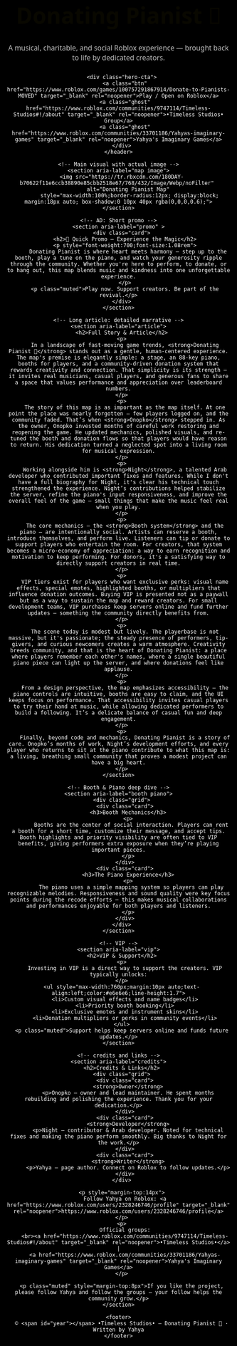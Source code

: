 <!DOCTYPE html>
<html lang="en">
<head>
<meta charset="utf-8" />
<meta name="viewport" content="width=device-width,initial-scale=1" />
<title>Donating Pianist 💸 — Timeless Studios</title>
<style>
  :root{
    --accent:#ffd700;
    --link:#00bfff;
    --bg:#000;
    --muted:#bdbdbd;
  }
  html,body{height:100%;margin:0;background:var(--bg);color:#fff;font-family:system-ui,-apple-system,Segoe UI,Roboto,"Helvetica Neue",Arial;padding:20px}
  .container{max-width:1000px;margin:0 auto}
  header{display:flex;flex-direction:column;align-items:center;gap:12px}
  h1{font-size:3.2rem;margin:8px 0;color:var(--accent);text-shadow:0 8px 40px rgba(255,204,0,0.12);animation:pop 900ms ease}
  @keyframes pop{from{transform:translateY(-8px) scale(.98);opacity:0}to{transform:none;opacity:1}}
  .sub{color:var(--muted);font-size:0.98rem}
  .hero-cta{display:flex;gap:12px;flex-wrap:wrap;justify-content:center;margin-top:4px}
  .btn{background:#fff;color:#000;padding:10px 16px;border-radius:12px;text-decoration:none;font-weight:700;box-shadow:0 6px 24px rgba(255,255,255,0.04)}
  .ghost{background:transparent;color:var(--link);border:1px solid rgba(255,255,255,0.06);padding:8px 14px;border-radius:10px}
  /* sections */
  section{opacity:0;transform:translateY(18px);animation:fadeInUp 900ms ease forwards;animation-delay:100ms;margin:28px 0}
  section:nth-of-type(2){animation-delay:200ms}
  section:nth-of-type(3){animation-delay:300ms}
  section:nth-of-type(4){animation-delay:400ms}
  section:nth-of-type(5){animation-delay:500ms}
  section:nth-of-type(6){animation-delay:600ms}
  @keyframes fadeInUp{to{opacity:1;transform:none}}
  h2{color: #fff;margin:10px 0;font-size:1.6rem}
  p{color:#e9e9e9;font-size:1.02rem;line-height:1.8;margin:10px 0}
  .muted{color:var(--muted);font-size:0.95rem}
  .grid{display:grid;grid-template-columns:repeat(auto-fit,minmax(260px,1fr));gap:18px;margin-top:12px}
  .card{background:rgba(255,255,255,0.02);padding:16px;border-radius:12px;border:1px solid rgba(255,255,255,0.03)}
  footer{margin:40px 0;color:var(--muted);font-size:0.95rem;text-align:center}
  a{color:var(--link)}
  /* small responsive tweaks */
  @media (max-width:640px){
    h1{font-size:2.2rem}
  }
</style>
</head>
<body>
  <div class="container">
    <header>
      <h1>Donating Pianist 💸</h1>
      <div class="sub">A musical, charitable, and social Roblox experience — brought back to life by dedicated creators.</div>

      <div class="hero-cta">
        <a class="btn" href="https://www.roblox.com/games/100757291867914/Donate-to-Pianists-MOVED" target="_blank" rel="noopener">Play / Open on Roblox</a>
        <a class="ghost" href="https://www.roblox.com/communities/9747114/Timeless-Studios#!/about" target="_blank" rel="noopener">•Timeless Studios• Group</a>
        <a class="ghost" href="https://www.roblox.com/communities/33701186/Yahyas-imaginary-games" target="_blank" rel="noopener">Yahya's Imaginary Games</a>
      </div>
    </header>

    <!-- Main visual with actual image -->
    <section aria-label="map image">
      <img src="https://tr.rbxcdn.com/180DAY-b70622f11e6ccb38890e85cbb2518e67/768/432/Image/Webp/noFilter" 
           alt="Donating Pianist Map" 
           style="max-width:100%;border-radius:12px; display:block; margin:18px auto; box-shadow:0 10px 40px rgba(0,0,0,0.6);">
    </section>

    <!-- AD: Short promo -->
    <section aria-label="promo" >
      <div class="card">
        <h2>🎹 Quick Promo — Experience the Magic</h2>
        <p style="font-weight:700;font-size:1.08rem">
          Donating Pianist is where heart meets harmony — step up to the booth, play a tune on the piano, and watch your generosity ripple through the community. Whether you're here to perform, to donate, or to hang out, this map blends music and kindness into one unforgettable experience.
        </p>
        <p class="muted">Play now. Support creators. Be part of the revival.</p>
      </div>
    </section>

    <!-- Long article: detailed narrative -->
    <section aria-label="article">
      <h2>Full Story & Article</h2>
      <p>
        In a landscape of fast-moving game trends, <strong>Donating Pianist 💸</strong> stands out as a gentle, human-centered experience. The map's premise is elegantly simple: a stage, an 88-key piano, booths for players, and a community-driven donation system that rewards creativity and connection. That simplicity is its strength — it invites real musicians, casual players, and generous fans to share a space that values performance and appreciation over leaderboard numbers.
      </p>
      <p>
        The story of this map is as important as the map itself. At one point the place was nearly forgotten — few players logged on, and the community faded. That’s when <strong>Onopko</strong> stepped in. As the owner, Onopko invested months of careful work restoring and reopening the game. He updated mechanics, polished visuals, and re-tuned the booth and donation flows so that players would have reason to return. His dedication turned a neglected spot into a living room for musical expression.
      </p>
      <p>
        Working alongside him is <strong>Night</strong>, a talented Arab developer who contributed important fixes and features. While I don't have a full biography for Night, it's clear his technical touch strengthened the experience. Night’s contributions helped stabilize the server, refine the piano's input responsiveness, and improve the overall feel of the game — small things that make the music feel real when you play.
      </p>
      <p>
        The core mechanics — the <strong>Booth system</strong> and the piano — are intentionally social. Artists can reserve a booth, introduce themselves, and perform live. Listeners can tip or donate to support players who entertain the room. For creators, that system becomes a micro-economy of appreciation: a way to earn recognition and motivation to keep performing. For donors, it's a satisfying way to directly support creators in real time.
      </p>
      <p>
        VIP tiers exist for players who want exclusive perks: visual name effects, special emotes, highlighted booths, or multipliers that influence donation outcomes. Buying VIP is presented not as a paywall but as a way to sustain the map and reward creators. For small development teams, VIP purchases keep servers online and fund further updates — something the community directly benefits from.
      </p>
      <p>
        The scene today is modest but lively. The playerbase is not massive, but it's passionate; the steady presence of performers, tip-givers, and curious newcomers creates a warm atmosphere. Creativity breeds community, and that is the heart of Donating Pianist: a place where players remember each other's names, where a single beautiful piano piece can light up the server, and where donations feel like applause.
      </p>
      <p>
        From a design perspective, the map emphasizes accessibility — the piano controls are intuitive, booths are easy to claim, and the UI keeps focus on performance. That accessibility invites casual players to try their hand at music, while allowing dedicated performers to build a following. It’s a delicate balance of casual fun and deep engagement.
      </p>
      <p>
        Finally, beyond code and mechanics, Donating Pianist is a story of care. Onopko’s months of work, Night’s development efforts, and every player who returns to sit at the piano contribute to what this map is: a living, breathing small community that proves a modest project can have a big heart.
      </p>
    </section>

    <!-- Booth & Piano deep dive -->
    <section aria-label="booth piano">
      <div class="grid">
        <div class="card">
          <h3>Booth Mechanics</h3>
          <p>
            Booths are the center of social interaction. Players can rent a booth for a short time, customize their message, and accept tips. Booth highlights and priority visibility are often tied to VIP benefits, giving performers extra exposure when they’re playing important pieces.
          </p>
        </div>
        <div class="card">
          <h3>The Piano Experience</h3>
          <p>
            The piano uses a simple mapping system so players can play recognizable melodies. Responsiveness and sound quality were key focus points during the recode efforts — this makes musical collaborations and performances enjoyable for both players and listeners.
          </p>
        </div>
      </div>
    </section>

    <!-- VIP -->
    <section aria-label="vip">
      <h2>VIP & Support</h2>
      <p>
        Investing in VIP is a direct way to support the creators. VIP typically unlocks:
      </p>
      <ul style="max-width:760px;margin:10px auto;text-align:left;color:#e6e6e6;line-height:1.7">
        <li>Custom visual effects and name badges</li>
        <li>Priority booth booking</li>
        <li>Exclusive emotes and instrument skins</li>
        <li>Donation multipliers or perks in community events</li>
      </ul>
      <p class="muted">Support helps keep servers online and funds future updates.</p>
    </section>

    <!-- credits and links -->
    <section aria-label="credits">
      <h2>Credits & Links</h2>
      <div class="grid">
        <div class="card">
          <strong>Owner</strong>
          <p>Onopko — owner and lead maintainer. He spent months rebuilding and polishing the experience. Thank you for your dedication.</p>
        </div>
        <div class="card">
          <strong>Developer</strong>
          <p>Night — contributor & Arab developer. Noted for technical fixes and making the piano perform smoothly. Big thanks to Night for the work.</p>
        </div>
        <div class="card">
          <strong>Writer</strong>
          <p>Yahya — page author. Connect on Roblox to follow updates.</p>
        </div>
      </div>

      <p style="margin-top:14px">
        Follow Yahya on Roblox: <a href="https://www.roblox.com/users/2328246746/profile" target="_blank" rel="noopener">https://www.roblox.com/users/2328246746/profile</a>
      </p>
      <p>
        Official groups:
        <br><a href="https://www.roblox.com/communities/9747114/Timeless-Studios#!/about" target="_blank" rel="noopener">•Timeless Studios•</a> |
        <a href="https://www.roblox.com/communities/33701186/Yahyas-imaginary-games" target="_blank" rel="noopener">Yahya's Imaginary Games</a>
      </p>

      <p class="muted" style="margin-top:8px">If you like the project, please follow Yahya and follow the groups — your follow helps the community grow.</p>
    </section>

    <footer>
      © <span id="year"></span> •Timeless Studios• — Donating Pianist 💸 · Written by Yahya
    </footer>
  </div>

<script>
  // set year
  document.getElementById('year').textContent = new Date().getFullYear();
</script>
</body>
</html>
